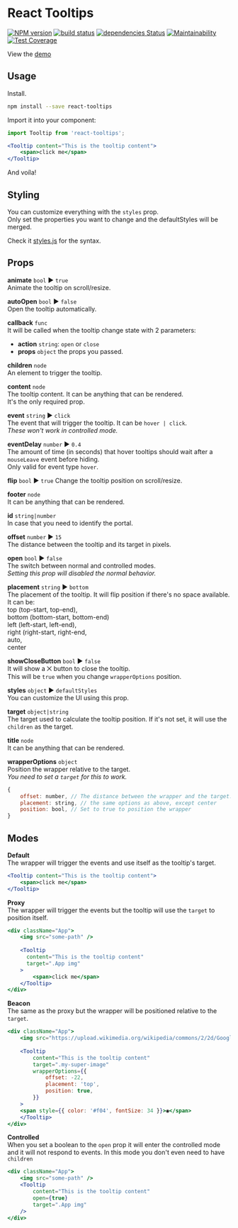 React Tooltips
===

[![NPM version](https://badge.fury.io/js/react-tooltips.svg)](https://www.npmjs.com/package/react-tooltips) 
[![build status](https://travis-ci.org/gilbarbara/react-tooltips.svg)](https://travis-ci.org/gilbarbara/react-tooltips) 
[![dependencies Status](https://david-dm.org/gilbarbara/react-tooltips/status.svg)](https://david-dm.org/gilbarbara/react-tooltips) 
[![Maintainability](https://api.codeclimate.com/v1/badges/930e69ac58dc225e5389/maintainability)](https://codeclimate.com/github/gilbarbara/react-tooltips/maintainability) 
[![Test Coverage](https://api.codeclimate.com/v1/badges/930e69ac58dc225e5389/test_coverage)](https://codeclimate.com/github/gilbarbara/react-tooltips/test_coverage)

View the [demo](https://84vn36m178.codesandbox.io/)

## Usage

Install.

```bash
npm install --save react-tooltips
```

Import it into your component:

```jsx
import Tooltip from 'react-tooltips';

<Tooltip content="This is the tooltip content">
    <span>click me</span>
</Tooltip>

```

And voíla!


## Styling
You can customize everything with the `styles` prop.  
Only set the properties you want to change and the defaultStyles will be merged.

Check it [styles.js](./src/styles.js) for the syntax.

## Props

**animate** `bool` ▶︎ `true`  
Animate the tooltip on scroll/resize.
 
**autoOpen** `bool` ▶︎ `false`  
Open the tooltip automatically.  

**callback** `func`  
It will be called when the tooltip change state with 2 parameters:  

- **action** `string`: `open` or `close`  
- **props** `object` the props you passed.

**children** `node`  
An element to trigger the tooltip. 

**content** `node`  
The tooltip content. It can be anything that can be rendered.  
It's the only required prop.

**event** `string` ▶︎ `click`  
The event that will trigger the tooltip. It can be `hover | click`.  
*These won't work in controlled mode.*

**eventDelay** `number` ▶︎ `0.4`  
The amount of time (in seconds) that hover tooltips should wait after a `mouseLeave` event before hiding.  
Only valid for event type `hover`.

**flip** `bool` ▶︎ `true`
Change the tooltip position on scroll/resize.

**footer** `node`  
It can be anything that can be rendered.  

**id** `string|number`  
In case that you need to identify the portal.

**offset** `number` ▶︎ `15`  
The distance between the tooltip and its target in pixels.

**open** `bool` ▶︎ `false`  
The switch between normal and controlled modes.  
*Setting this prop will disabled the normal behavior.*

**placement** `string` ▶︎ `bottom`  
The placement of the tooltip. It will flip position if there's no space available.
It can be:  
top (top-start, top-end),  
bottom (bottom-start, bottom-end)  
left (left-start, left-end),  
right (right-start, right-end,    
auto,  
center

**showCloseButton** `bool` ▶︎ `false`  
It will show a ⨉ button to close the tooltip.  
This will be `true` when you change `wrapperOptions` position.

**styles** `object` ▶︎ `defaultStyles`  
You can customize the UI using this prop.

**target** `object|string`  
The target used to calculate the tooltip position. If it's not set, it will use the `children` as the target.

**title** `node`  
It can be anything that can be rendered.  

**wrapperOptions** `object`  
Position the wrapper relative to the target.  
*You need to set a `target` for this to work.*

```js
{
    offset: number, // The distance between the wrapper and the target. It can be negative.
    placement: string, // the same options as above, except center
    position: bool, // Set to true to position the wrapper
}
```

## Modes

**Default**  
The wrapper will trigger the events and use itself as the tooltip's target.

```jsx
<Tooltip content="This is the tooltip content">
    <span>click me</span>
</Tooltip>

```

**Proxy**  
The wrapper will trigger the events but the tooltip will use the `target` to position itself.  

```jsx
<div className="App">
    <img src="some-path" />
        
    <Tooltip
      content="This is the tooltip content"
      target=".App img"
    >
        <span>click me</span> 
    </Tooltip>
</div>

```

**Beacon**  
The same as the proxy but the wrapper will be positioned relative to the `target`.

```jsx
<div className="App">
    <img src="https://upload.wikimedia.org/wikipedia/commons/2/2d/Google-favicon-2015.png" width="100" className="my-super-image" />
        
    <Tooltip
        content="This is the tooltip content"
        target=".my-super-image"
        wrapperOptions={{
            offset: -22,
            placement: 'top',
            position: true,
        }}
    >
    <span style={{ color: '#f04', fontSize: 34 }}>◉</span>
    </Tooltip>
</div>

```

**Controlled**  
When you set a boolean to the `open` prop it will enter the controlled mode and it will not respond to events.
In this mode you don't even need to have `children`

```jsx
<div className="App">
    <img src="some-path" />
    <Tooltip
        content="This is the tooltip content"
        open={true}
        target=".App img"
    />
</div>
```
